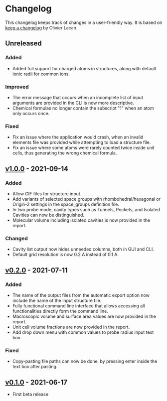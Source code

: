 # Changelog

This changelog keeps track of changes in a user-friendly way. It is based on [keep a changelog](https://keepachangelog.com/en/1.0.0/) by Olivier Lacan.

## Unreleased
### Added
* Added full support for charged atoms in structures, along with default ionic radii for common ions.

### Improved
* The error message that occurs when an incomplete list of input arguments are provided in the CLI is now more descriptive.
* Chemical formulas no longer contain the subscript "1" when an atom only occurs once.

### Fixed
* Fix an issue where the application would crash, when an invalid elements file was provided while attempting to load a structure file.
* Fix an issue where some atoms were rarely counted twice inside unit cells, thus generating the wrong chemical formula.

## [v1.0.0](https://github.com/molovol/MoloVol/releases/tag/v1.0.0) - 2021-09-14
### Added
* Allow CIF files for structure input.
* Add variants of selected space groups with rhombohedral/hexagonal or Origin-2 settings in the space_groups definition file.
* In two probe mode, cavity types such as Tunnels, Pockets, and Isolated Cavities can now be distinguished.
* Molecular volume including isolated cavities is now provided in the report.

### Changed
* Cavity list output now hides unneeded columns, both in GUI and CLI.
* Default grid resolution is now 0.2 A instead of 0.1 A.

## [v0.2.0](https://github.com/jmaglic/MoloVol/releases/tag/v0.2.0) - 2021-07-11

### Added
* The name of the output files from the automatic export option now include the name of the input structure file.
* Fully functional command line interface that allows accessing all functionalities directly form the command line.
* Macroscopic volume and surface area values are now provided in the report.
* Unit cell volume fractions are now provided in the report.
* Add drop down menu with common values to probe radius input text box.

### Fixed
* Copy-pasting file paths can now be done, by pressing enter inside the text box after pasting.

## [v0.1.0](https://github.com/jmaglic/MoloVol/releases/tag/v0.1.0) - 2021-06-17
* First beta release
